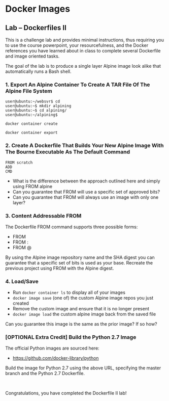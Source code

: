 

Docker Images
==============================


## Lab – Dockerfiles II

This is a challenge lab and provides minimal instructions, thus requiring you to use the course powerpoint, your
resourcefulness, and the Docker references you have learned about in class to complete several Dockerfile and image
oriented tasks.

The goal of the lab is to produce a single layer Alpine image look alike that automatically runs a Bash shell.

### 1. Export An Alpine Container To Create A TAR File Of The Alpine File System

```
user@ubuntu:~/websvr$ cd
user@ubuntu:~$ mkdir alpining
user@ubuntu:~$ cd alpining/
user@ubuntu:~/alpining$
```

`docker container create`

`docker container export`

### 2. Create A Dockerfile That Builds Your New Alpine Image With The Bourne Executable As The Default Command

```
FROM scratch
ADD
CMD
```

- What is the difference between the approach outlined here and simply using FROM alpine
- Can you guarantee that FROM will use a specific set of approved bits?
- Can you guarantee that FROM will always use an image with only one layer?

### 3. Content Addressable FROM

The Dockerfile FROM command supports three possible forms:

- FROM <imageRepo>
- FROM <imageRepo>:<tag>
- FROM <imageRepo>@<digest>

By using the Alpine image repository name and the SHA digest you can guarantee that a specific set of bits is used as
your base. Recreate the previous project using FROM with the Alpine digest.

### 4. Load/Save

- Run `docker container ls` to display all of your images
- `docker image save` (one of) the custom Alpine image repos you just created
- Remove the custom image and ensure that it is no longer present
- `docker image load` the custom alpine image back from the saved file

Can you guarantee this image is the same as the prior image? If so how?

### [OPTIONAL Extra Credit] Build the Python 2.7 Image

The official Python images are sourced here:  

- https://github.com/docker-library/python

Build the image for Python 2.7 using the above URL, specifying the master branch
and the Python 2.7 Dockerfile.

<br>

Congratulations, you have completed the Dockerfile II lab!

<br>
